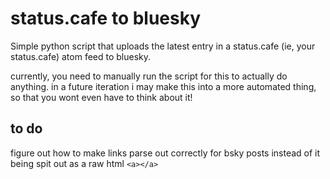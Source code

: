 # status.cafe to bluesky
Simple python script that uploads the latest entry in a status.cafe (ie, your status.cafe) atom feed to bluesky.

currently, you need to manually run the script for this to actually do anything. 
in a future iteration i may make this into a more automated thing, so that you wont even have to think about it!

## to do
figure out how to make links parse out correctly for bsky posts instead of it being spit out as a raw html `<a></a>`
